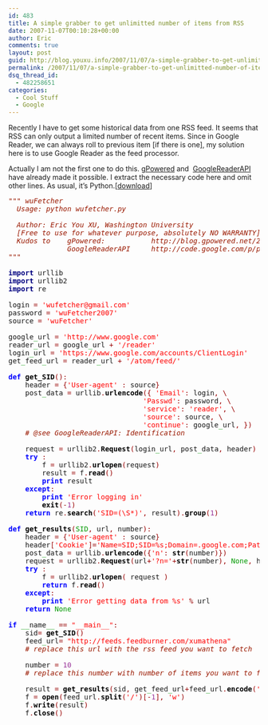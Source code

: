 ```yaml
---
id: 483
title: A simple grabber to get unlimitted number of items from RSS
date: 2007-11-07T00:10:28+00:00
author: Eric
comments: true
layout: post
guid: http://blog.youxu.info/2007/11/07/a-simple-grabber-to-get-unlimitted-number-of-items-from-rss/
permalink: /2007/11/07/a-simple-grabber-to-get-unlimitted-number-of-items-from-rss/
dsq_thread_id:
  - 482258651
categories:
  - Cool Stuff
  - Google
---
```

Recently I have to get some historical data from one RSS feed. It seems that RSS can only output a limited number of recent items. Since in Google Reader, we can always roll to previous item [if there is one], my solution here is to use Google Reader as the feed processor.

Actually I am not the first one to do this. [gPowered](http://blog.gpowered.net/2007/08/google-reader-api-functions.html) and  [GoogleReaderAPI](http://code.google.com/p/pyrfeed/wiki/GoogleReaderAPI) have already made it possible. I extract the necessary code here and omit other lines. As usual, it&#8217;s Python.[[download](http://www.youxu.info/wufetcher.txt)]

<pre><tt><em><span style="color: #9a1900;">""" wuFetcher</span></em>
<em><span style="color: #9a1900;">	Usage: python wufetcher.py</span></em>

<em><span style="color: #9a1900;">	Author: Eric You XU, Washington University</span></em>
<em><span style="color: #9a1900;">	[Free to use for whatever purpose, absolutely NO WARRANTY]</span></em>
<em><span style="color: #9a1900;">	Kudos to 	gPowered: 			http://blog.gpowered.net/2007/08/google-reader-api-functions.html</span></em>
<em><span style="color: #9a1900;">				GoogleReaderAPI		http://code.google.com/p/pyrfeed/wiki/GoogleReaderAPI</span></em>
<em><span style="color: #9a1900;">"""</span></em>

<strong><span style="color: #000080;">import</span></strong> urllib
<strong><span style="color: #000080;">import</span></strong> urllib2
<strong><span style="color: #000080;">import</span></strong> re  

login <span style="color: #990000;">=</span> <span style="color: #ff0000;">'wufetcher@gmail.com'</span>
password <span style="color: #990000;">=</span> <span style="color: #ff0000;">'wuFetcher2007'</span>
source <span style="color: #990000;">=</span> <span style="color: #ff0000;">'wuFetcher'</span>

google<span style="color: #009900;">_</span>url <span style="color: #990000;">=</span> <span style="color: #ff0000;">'http://www.google.com'</span>
reader<span style="color: #009900;">_</span>url <span style="color: #990000;">=</span> google<span style="color: #009900;">_</span>url <span style="color: #990000;">+</span> <span style="color: #ff0000;">'/reader'</span>
login<span style="color: #009900;">_</span>url <span style="color: #990000;">=</span> <span style="color: #ff0000;">'https://www.google.com/accounts/ClientLogin'</span>
get<span style="color: #009900;">_</span>feed<span style="color: #009900;">_</span>url <span style="color: #990000;">=</span> reader<span style="color: #009900;">_</span>url <span style="color: #990000;">+</span> <span style="color: #ff0000;">'/atom/feed/'</span>

<strong><span style="color: #0000ff;">def</span></strong> <strong><span style="color: #000000;">get_SID</span></strong><span style="color: #990000;">():</span>
	header <span style="color: #990000;">=</span> <span style="color: #990000;">{</span><span style="color: #ff0000;">'User-agent'</span> <span style="color: #990000;">:</span> source<span style="color: #990000;">}</span>
	post<span style="color: #009900;">_</span>data <span style="color: #990000;">=</span> urllib<span style="color: #990000;">.</span><strong><span style="color: #000000;">urlencode</span></strong><span style="color: #990000;">({</span> <span style="color: #ff0000;">'Email'</span><span style="color: #990000;">:</span> login<span style="color: #990000;">,</span> <span style="color: #990000;">\</span>
								<span style="color: #ff0000;">'Passwd'</span><span style="color: #990000;">:</span> password<span style="color: #990000;">,</span> <span style="color: #990000;">\</span>
								<span style="color: #ff0000;">'service'</span><span style="color: #990000;">:</span> <span style="color: #ff0000;">'reader'</span><span style="color: #990000;">,</span> <span style="color: #990000;">\</span>
								<span style="color: #ff0000;">'source'</span><span style="color: #990000;">:</span> source<span style="color: #990000;">,</span> <span style="color: #990000;">\</span>
								<span style="color: #ff0000;">'continue'</span><span style="color: #990000;">:</span> google<span style="color: #009900;">_</span>url<span style="color: #990000;">,</span> <span style="color: #990000;">})</span>
	<em><span style="color: #9a1900;"># @see GoogleReaderAPI: Identification</span></em>

	request <span style="color: #990000;">=</span> urllib2<span style="color: #990000;">.</span><strong><span style="color: #000000;">Request</span></strong><span style="color: #990000;">(</span>login<span style="color: #009900;">_</span>url<span style="color: #990000;">,</span> post<span style="color: #009900;">_</span>data<span style="color: #990000;">,</span> header<span style="color: #990000;">)</span>
	<strong><span style="color: #0000ff;">try</span></strong> <span style="color: #990000;">:</span>
		f <span style="color: #990000;">=</span> urllib2<span style="color: #990000;">.</span><strong><span style="color: #000000;">urlopen</span></strong><span style="color: #990000;">(</span>request<span style="color: #990000;">)</span>
		result <span style="color: #990000;">=</span> f<span style="color: #990000;">.</span><strong><span style="color: #000000;">read</span></strong><span style="color: #990000;">()</span>
		<strong><span style="color: #0000ff;">print</span></strong> result
	<strong><span style="color: #0000ff;">except</span></strong><span style="color: #990000;">:</span>
		<strong><span style="color: #0000ff;">print</span></strong> <span style="color: #ff0000;">'Error logging in'</span>
		<strong><span style="color: #000000;">exit</span></strong><span style="color: #990000;">(-</span><span style="color: #993399;">1</span><span style="color: #990000;">)</span>
	<strong><span style="color: #0000ff;">return</span></strong> re<span style="color: #990000;">.</span><strong><span style="color: #000000;">search</span></strong><span style="color: #990000;">(</span><span style="color: #ff0000;">'SID=(\S*)'</span><span style="color: #990000;">,</span> result<span style="color: #990000;">).</span><strong><span style="color: #000000;">group</span></strong><span style="color: #990000;">(</span><span style="color: #993399;">1</span><span style="color: #990000;">)</span>

<strong><span style="color: #0000ff;">def</span></strong> <strong><span style="color: #000000;">get_results</span></strong><span style="color: #990000;">(</span><span style="color: #009900;">SID</span><span style="color: #990000;">,</span> url<span style="color: #990000;">,</span> number<span style="color: #990000;">):</span>
	header <span style="color: #990000;">=</span> <span style="color: #990000;">{</span><span style="color: #ff0000;">'User-agent'</span> <span style="color: #990000;">:</span> source<span style="color: #990000;">}</span>
	header<span style="color: #990000;">[</span><span style="color: #ff0000;">'Cookie'</span><span style="color: #990000;">]=</span><span style="color: #ff0000;">'Name=SID;SID=%s;Domain=.google.com;Path=/;Expires=160000000000'</span> <span style="color: #990000;">%</span> <span style="color: #009900;">SID</span>
	post<span style="color: #009900;">_</span>data <span style="color: #990000;">=</span> urllib<span style="color: #990000;">.</span><strong><span style="color: #000000;">urlencode</span></strong><span style="color: #990000;">({</span><span style="color: #ff0000;">'n'</span><span style="color: #990000;">:</span> <strong><span style="color: #000000;">str</span></strong><span style="color: #990000;">(</span>number<span style="color: #990000;">)})</span>
	request <span style="color: #990000;">=</span> urllib2<span style="color: #990000;">.</span><strong><span style="color: #000000;">Request</span></strong><span style="color: #990000;">(</span>url<span style="color: #990000;">+</span><span style="color: #ff0000;">'?n='</span><span style="color: #990000;">+</span><strong><span style="color: #000000;">str</span></strong><span style="color: #990000;">(</span>number<span style="color: #990000;">),</span> <span style="color: #009900;">None</span><span style="color: #990000;">,</span> header<span style="color: #990000;">)</span>
	<strong><span style="color: #0000ff;">try</span></strong> <span style="color: #990000;">:</span>
		f <span style="color: #990000;">=</span> urllib2<span style="color: #990000;">.</span><strong><span style="color: #000000;">urlopen</span></strong><span style="color: #990000;">(</span> request <span style="color: #990000;">)</span>
		<strong><span style="color: #0000ff;">return</span></strong> f<span style="color: #990000;">.</span><strong><span style="color: #000000;">read</span></strong><span style="color: #990000;">()</span>
	<strong><span style="color: #0000ff;">except</span></strong><span style="color: #990000;">:</span>
		<strong><span style="color: #0000ff;">print</span></strong> <span style="color: #ff0000;">'Error getting data from %s'</span> <span style="color: #990000;">%</span> url
	<strong><span style="color: #0000ff;">return</span></strong> <span style="color: #009900;">None</span>

<strong><span style="color: #0000ff;">if</span></strong> <span style="color: #009900;">__</span>name<span style="color: #009900;">__</span> <span style="color: #990000;">==</span> <span style="color: #ff0000;">"__main__"</span><span style="color: #990000;">:</span>
	sid<span style="color: #990000;">=</span> <strong><span style="color: #000000;">get_SID</span></strong><span style="color: #990000;">()</span>
	feed<span style="color: #009900;">_</span>url<span style="color: #990000;">=</span> <span style="color: #ff0000;">"http://feeds.feedburner.com/xumathena"</span>
	<em><span style="color: #9a1900;"># replace this url with the rss feed you want to fetch</span></em>

	number <span style="color: #990000;">=</span> <span style="color: #993399;">10</span>
	<em><span style="color: #9a1900;"># replace this number with number of items you want to fetch</span></em>

	result <span style="color: #990000;">=</span> <strong><span style="color: #000000;">get_results</span></strong><span style="color: #990000;">(</span>sid<span style="color: #990000;">,</span> get<span style="color: #009900;">_</span>feed<span style="color: #009900;">_</span>url<span style="color: #990000;">+</span>feed<span style="color: #009900;">_</span>url<span style="color: #990000;">.</span><strong><span style="color: #000000;">encode</span></strong><span style="color: #990000;">(</span><span style="color: #ff0000;">'utf-8'</span><span style="color: #990000;">),</span> number<span style="color: #990000;">)</span>
	f <span style="color: #990000;">=</span> <strong><span style="color: #000000;">open</span></strong><span style="color: #990000;">(</span>feed<span style="color: #009900;">_</span>url<span style="color: #990000;">.</span><strong><span style="color: #000000;">split</span></strong><span style="color: #990000;">(</span><span style="color: #ff0000;">'/'</span><span style="color: #990000;">)[-</span><span style="color: #993399;">1</span><span style="color: #990000;">],</span> <span style="color: #ff0000;">'w'</span><span style="color: #990000;">)</span>
	f<span style="color: #990000;">.</span><strong><span style="color: #000000;">write</span></strong><span style="color: #990000;">(</span>result<span style="color: #990000;">)</span>
	f<span style="color: #990000;">.</span><strong><span style="color: #000000;">close</span></strong><span style="color: #990000;">()</span> </tt></pre>